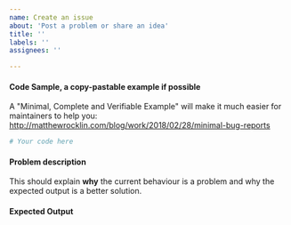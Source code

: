 ```yaml
---
name: Create an issue
about: 'Post a problem or share an idea'
title: ''
labels: ''
assignees: ''

---
```


<!-- A short summary of the issue, if appropriate -->


#### Code Sample, a copy-pastable example if possible

A "Minimal, Complete and Verifiable Example" will make it much easier for maintainers to help you:
<http://matthewrocklin.com/blog/work/2018/02/28/minimal-bug-reports>

```python
# Your code here

```

#### Problem description

This should explain **why** the current behaviour is a problem and why the expected output is a better solution.

#### Expected Output
